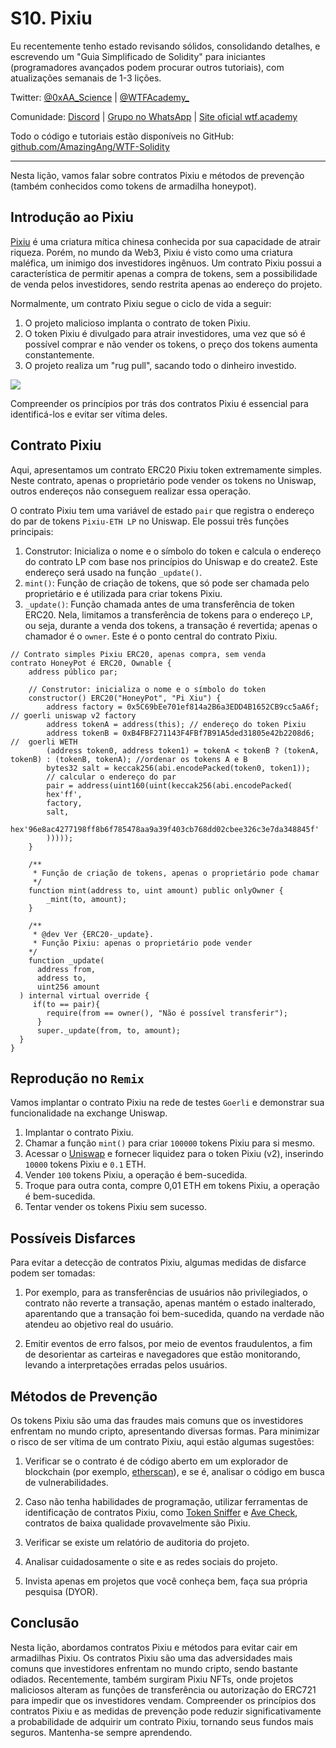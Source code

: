 # S10. Pixiu

Eu recentemente tenho estado revisando sólidos, consolidando detalhes, e escrevendo um "Guia Simplificado de Solidity" para iniciantes (programadores avançados podem procurar outros tutoriais), com atualizações semanais de 1-3 lições.

Twitter: [@0xAA_Science](https://twitter.com/0xAA_Science) | [@WTFAcademy_](https://twitter.com/WTFAcademy_)

Comunidade: [Discord](https://discord.gg/5akcruXrsk) | [Grupo no WhatsApp](https://docs.google.com/forms/d/e/1FAIpQLSe4KGT8Sh6sJ7hedQRuIYirOoZK_85miz3dw7vA1-YjodgJ-A/viewform?usp=sf_link) | [Site oficial wtf.academy](https://wtf.academy)

Todo o código e tutoriais estão disponíveis no GitHub: [github.com/AmazingAng/WTF-Solidity](https://github.com/AmazingAng/WTF-Solidity)

---

Nesta lição, vamos falar sobre contratos Pixiu e métodos de prevenção (também conhecidos como tokens de armadilha honeypot).

## Introdução ao Pixiu

[Pixiu](https://en.wikipedia.org/wiki/Pixiu) é uma criatura mítica chinesa conhecida por sua capacidade de atrair riqueza. Porém, no mundo da Web3, Pixiu é visto como uma criatura maléfica, um inimigo dos investidores ingênuos. Um contrato Pixiu possui a característica de permitir apenas a compra de tokens, sem a possibilidade de venda pelos investidores, sendo restrita apenas ao endereço do projeto.

Normalmente, um contrato Pixiu segue o ciclo de vida a seguir:

1. O projeto malicioso implanta o contrato de token Pixiu.
2. O token Pixiu é divulgado para atrair investidores, uma vez que só é possível comprar e não vender os tokens, o preço dos tokens aumenta constantemente.
3. O projeto realiza um "rug pull", sacando todo o dinheiro investido.

![](./img/S10-1.png)

Compreender os princípios por trás dos contratos Pixiu é essencial para identificá-los e evitar ser vítima deles.

## Contrato Pixiu

Aqui, apresentamos um contrato ERC20 Pixiu token extremamente simples. Neste contrato, apenas o proprietário pode vender os tokens no Uniswap, outros endereços não conseguem realizar essa operação.

O contrato Pixiu tem uma variável de estado `pair` que registra o endereço do par de tokens `Pixiu-ETH LP` no Uniswap. Ele possui três funções principais:

1. Construtor: Inicializa o nome e o símbolo do token e calcula o endereço do contrato LP com base nos princípios do Uniswap e do create2. Este endereço será usado na função `_update()`.
2. `mint()`: Função de criação de tokens, que só pode ser chamada pelo proprietário e é utilizada para criar tokens Pixiu.
3. `_update()`: Função chamada antes de uma transferência de token ERC20. Nela, limitamos a transferência de tokens para o endereço `LP`, ou seja, durante a venda dos tokens, a transação é revertida; apenas o chamador é o `owner`. Este é o ponto central do contrato Pixiu.

```solidity
// Contrato simples Pixiu ERC20, apenas compra, sem venda
contrato HoneyPot é ERC20, Ownable {
    address público par;

    // Construtor: inicializa o nome e o símbolo do token
    constructor() ERC20("HoneyPot", "Pi Xiu") {
        address factory = 0x5C69bEe701ef814a2B6a3EDD4B1652CB9cc5aA6f; // goerli uniswap v2 factory
        address tokenA = address(this); // endereço do token Pixiu
        address tokenB = 0xB4FBF271143F4FBf7B91A5ded31805e42b2208d6; //  goerli WETH
        (address token0, address token1) = tokenA < tokenB ? (tokenA, tokenB) : (tokenB, tokenA); //ordenar os tokens A e B
        bytes32 salt = keccak256(abi.encodePacked(token0, token1));
        // calcular o endereço do par
        pair = address(uint160(uint(keccak256(abi.encodePacked(
        hex'ff',
        factory,
        salt,
        hex'96e8ac4277198ff8b6f785478aa9a39f403cb768dd02cbee326c3e7da348845f'
        )))));
    }
    
    /**
     * Função de criação de tokens, apenas o proprietário pode chamar
     */
    function mint(address to, uint amount) public onlyOwner {
        _mint(to, amount);
    }

    /**
     * @dev Ver {ERC20-_update}.
     * Função Pixiu: apenas o proprietário pode vender
    */
    function _update(
      address from,
      address to,
      uint256 amount
  ) internal virtual override {
     if(to == pair){
        require(from == owner(), "Não é possível transferir");
      }
      super._update(from, to, amount);
  }
}
```

## Reprodução no `Remix`

Vamos implantar o contrato Pixiu na rede de testes `Goerli` e demonstrar sua funcionalidade na exchange Uniswap.

1. Implantar o contrato Pixiu.
2. Chamar a função `mint()` para criar `100000` tokens Pixiu para si mesmo.
3. Acessar o [Uniswap](https://app.uniswap.org/#/add/v2/ETH) e fornecer liquidez para o token Pixiu (v2), inserindo `10000` tokens Pixiu e `0.1` ETH.
4. Vender `100` tokens Pixiu, a operação é bem-sucedida.
5. Troque para outra conta, compre 0,01 ETH em tokens Pixiu, a operação é bem-sucedida.
6. Tentar vender os tokens Pixiu sem sucesso.

## Possíveis Disfarces

Para evitar a detecção de contratos Pixiu, algumas medidas de disfarce podem ser tomadas:

1. Por exemplo, para as transferências de usuários não privilegiados, o contrato não reverte a transação, apenas mantém o estado inalterado, aparentando que a transação foi bem-sucedida, quando na verdade não atendeu ao objetivo real do usuário.

2. Emitir eventos de erro falsos, por meio de eventos fraudulentos, a fim de desorientar as carteiras e navegadores que estão monitorando, levando a interpretações erradas pelos usuários.

## Métodos de Prevenção

Os tokens Pixiu são uma das fraudes mais comuns que os investidores enfrentam no mundo cripto, apresentando diversas formas. Para minimizar o risco de ser vítima de um contrato Pixiu, aqui estão algumas sugestões:

1. Verificar se o contrato é de código aberto em um explorador de blockchain (por exemplo, [etherscan](https://etherscan.io/)), e se é, analisar o código em busca de vulnerabilidades.

2. Caso não tenha habilidades de programação, utilizar ferramentas de identificação de contratos Pixiu, como [Token Sniffer](https://tokensniffer.com/) e [Ave Check](https://ave.ai/check), contratos de baixa qualidade provavelmente são Pixiu.

3. Verificar se existe um relatório de auditoria do projeto.

4. Analisar cuidadosamente o site e as redes sociais do projeto.

5. Invista apenas em projetos que você conheça bem, faça sua própria pesquisa (DYOR).

## Conclusão

Nesta lição, abordamos contratos Pixiu e métodos para evitar cair em armadilhas Pixiu. Os contratos Pixiu são uma das adversidades mais comuns que investidores enfrentam no mundo cripto, sendo bastante odiados. Recentemente, também surgiram Pixiu NFTs, onde projetos maliciosos alteram as funções de transferência ou autorização do ERC721 para impedir que os investidores vendam. Compreender os princípios dos contratos Pixiu e as medidas de prevenção pode reduzir significativamente a probabilidade de adquirir um contrato Pixiu, tornando seus fundos mais seguros. Mantenha-se sempre aprendendo.

